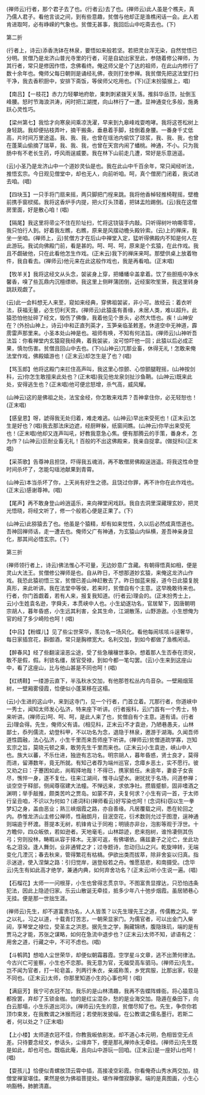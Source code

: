 <!-- { "loadSidebar": true } -->
(禅师云)行者，那个君子去了也。(行者云)去了也。(禅师云)此人虽是个樵夫，真乃儒人君子。看他言谈之间，到有些意趣，贫僧与他却正是渔樵闲话一会。此人若肯进取呵，必有峥嵘的气象也。贫僧无甚事，我回后山中吃斋去也。(下)


第二折

(行者上，诗云)添香洗钵在林泉，要悟如来般若坚。若把灵台浑无染，自然觉悟已分明。贫僧乃是龙济山普光寺里的行者，可是自幼出家至此，参随着修公禅师，为其行者，常只是修因作悟，念佛看终。俺这师父是个了达的祖师，在此山内修行了数十余年也。俺师父每日朝则是诵经礼佛，夜则打坐参禅。我贫僧先把这法堂打扫干净，我去香积厨中，安排下斋饭，等侯师父吃用也。(下)(正末扮猿猴上，唱)

【南吕】【一枝花】赤力力轻攀地府欹，束刺刺紧拨天关落。推斜华岳顶，扯倒玉峰腰。怒时节海浪洪涛，闲时把江湖搅，向山林行了一遭。显神通变化多般，施勇跃心灵性巧。

【梁州第七】我恰才向寒泉间乘凉洗濯，早来到九皋峰戏耍咆哮。我将这苍松树上身轻跳。我却便拈枝弄叶，摘干搬条，垂悬着手脚，挂倒着身腰。一番身千丈低高，片时间万里途遥。我、我、我，也曾在瑶池内偷饮了琼浆，我、我、我，也曾在蓬莱山偷摘了瑞草，我、我、我，也曾在天宫内闹了蟠桃。神通，不小。只为我肠中有不老长生药，呼风雨逞威要。我在林下山前走几遭，常好是乐意逍遥。

(云)小圣乃是龙济山中一个道妙灵仙是也。我在此山中千百余年，常只闻经听法，推悟玄宗。今日观见僧堂中，却也无人，向前听咱。呵，真个僧房门闭着，我试进去咱。(唱)

【四块玉】一只手将门扇来摇，两只脚把门桯来跳。我将他香棹轻推椅鞓摇，壁檐前携手窗棂掿。我将这香炉手内提，把火灯头顶着，把钵盂险踢倒。(云)我在这僧房里面，好是散心咱！(唱)

【隔尾】我这里将帚尘不住在阶址扫，忙将这铙钹手内敲。只听得树叶响嘶零零，我只怕行人到。好着我左瞧，右瞧，原来是风摆动檐头殿铃索。(云)上的禅床，我坐一坐咱。(禅师上，云)贫僧方才在后山中禅堂入定，猛听得佛殿内不知是何人在此游玩。我试向佛殿门前，看是甚的。呵、呵、呵，原来是个玄猿，在此作戏。我且不觑破他，只在此看他怎生作戏。(正末云)我下的禅床来呵。那壁供桌上放着物件，我自看去。(禅师云)他元来在此这般作戏也，我是再看咱。(正末唱)

【牧羊关】我将这经文从头念，袈裟身上穿，把幡幡伞盖拿着。饮了些胆瓶中净水馨香，嗅了些瓦鼎内沉檀缥缈。我这里上侧畔蒲团倒，近经案吹笙箫，我这里转身跳跃观觑了。

(云)此一会料想无人来至，窥如来经典，穿佛祖袈裟，非小可。故经云：着衣听法，获福无量，必生忉利天宫。(禅师云)此猿虽有善缘，未居人类，难以超升。此猿恐怕他扯碎了经文，毁伤了佛像，我着他见个景头，必然大悟也。疾！山神安在？(外扮山神上，诗云)中和正直列英才，玉笋亲临圣敕差。休道空中无神道，霹雳雷声那里来。小圣本处山神是也。祖师有唤，不知有何法旨。(禅师云)山神听吾法旨：你看禅堂内玄猿窥我经典，着我袈裟，汝可惊吓他一回；此猿以后必成正果，慎勿伤害。贫僧且回山中去也。(下)(山神云)兀那业畜，休得无礼！怎敢来俺法堂作戏，佛殿嬉游也！(正末云)却怎生是了也？(唱)

【骂玉郎】他将这殿门来拦住高声叫，我这里心惊颤、心惊颤腿鞓摇，(山神按剑科，云)你怎生敢擅来此处也？(正末唱)我见他龙泉剑扯沙鱼鞘。(山神云)既来此处，安得逃生也？(正末唱)他可便忿怒增，杀气高，威风耀。

(山神云)这的是佛祖之处，法宝金经，你怎敢来戏弄？吾神拿住你，必无轻恕也！(正末唱)

【感皇恩】呀，諕得我无处归着，难走难逃。(山神云)早出来受死也！(正末云)怎生是好也？(唱)我去那法床边遮，经厨畔躲，纸窗间瞧。(山神云)你早出来受死也！(正末唱)他却又连声叫吼，好教我意急心焦。便有那腾云的手策，番身术，怎为作？(山神云)叵耐业畜无礼！百般的不出这佛殿来，我亲自捉拿。(做捉科)(正末唱)

【采茶歌】告尊神且担饶，吓得我五魂消，再不敢僧房佛殿逞逍遥。将我这性命登时间杀坏了，怎能勾瑶池献果到青霄。

(山神云)本当杀坏了你，上天尚有好生之德。且饶过你罪，再不许你在此作戏也。(正末云)感谢尊神。(唱)

【尾声】再不敢身登山岭逍遥乐，来向禅堂闲戏跃。我自去洞里深藏理玄妙，把灵光悟晓，将经文听了，修一个般若心便是正果了。(下)

(山神云)此猕猿去了也。他虽是个猿精，却有如来觉性，久以后必然成真悟道也。吾神回禅师话，走一遭去也。俺师父广有神通，为玄猿山内纵横，差吾神亲身显化，那其间必悟玄宗。(下)


第三折

(禅师领行者上，诗云)佛法惟心不可量，无边妙意广含藏。有朝得悟真如相，便是灵山大法王。贫僧修公禅师是也。自从昨日，不想那道妙玄猿，来俺这龙济山作戏。我恐此猿初悟三宝，贫僧已差山神赶散去了。昨日伽蓝来报，道今日此猿复脱真形，来此听讲。我在法堂中等侯，若来时，贫僧自有个主意。这早晚敢待来也。行者，你门首觑着，若有人来，报复我知道。(行者云)理会的。(正末扮秀士上，云)小生姓袁名逊，字舜夫，本贯峡中人也。小生幼遂功名，官居辇下，因唐朝明宗胡人，暮年昏惑，小生远其利害，全其生命，江湖散荡，山野游遨。小生想俺为官的经了多少崎险也呵！(唱)

【中吕】【粉蝶儿】见了些尘世荣华，羡功名一场风化。看他每闹垓垓斗逞奢华，每日家插宫花，斟御酒，常只是胸襟宽大。名利交加，到如今都做了渔樵闲话。

【醉春风】经了些翻滚滚恶尘途，受了些急穰穰世事杂。想着那人生否泰在须臾，敢不是假，假。利锁名缰，居官受禄，到如今都一笔勾罢。(云)小生来到这座山中，看了这座山，比与他山甚是不同也呵！(唱)

【红绣鞋】一缕游云直下，半泓秋水交加，有他那苍松丛内鸟音杂。一壁厢烟笼树，一壁厢雾侵霞，恰便似小蓬莱移在这榻。

(云)小生进的这山中，来到这寺门，见一个行者，门首立着。兀那行者，你道峡中一秀士，闻知太师发心弘济，特来座下听讲。(行者报科，云)门首有一个秀士，特来听讲。(禅师云)呵、呵、呵，是此人来了也，贫僧自有个主意。道有请。(行者云)理会得。先生，俺师父有请。(相见科，正末云)不才袁逊，乃陋巷愚夫，山林鄙士，忝列儒流，幼登科甲，不以功名为念，退隐于林泉，邀游于湖海。久闻吾师道性圆融，法心弘济，小生千里而来吾师座下听讲。(禅师云)贫僧道疏学寡，岂知玄宗之旨，莫晓元顿之乘，敢劳先生千里而来也。(正末云)小生袁逊，峡山中人也。族大以蕃，不乐仕进，独逊有志功名。明宗胡人，暮年昏惑，贤士良才，莫得而进，留滞数年，竟无所就。有知己者荐为端州巡官，念瘴乡恶土，实不愿行。彼又劝之曰：子蹇困如此，尚暇择地哉！不得已，携家抵任。未逾年，妻妾子女丧尽，憔悴一身，遂不复仕。往来江湖间，惟寻山望水。谢扰扰于名场，问道参禅；谈空空于释部，侧闻尊宿建大法幢。不惮远来，求依净社。攒眉蹙额，固非嗜酒之渊明；举手敲推，颇类苦吟之贾岛。如蒙不弃，夫复何求？小生有词一首，于太师行呈丑咱，不识以为何如？(递词科)(禅师看云)好写染也呵！(念词科)窃以生一拳梦幻之身，盖由恶业；熟三峡烟霞之路，亦自善缘。凡居覆载之间，悉在轮回之内。恭惟龙济山主修公禅师，性融朗月，目泯空花，衍术数则允过于图澄，逞神通则端逾于杯渡。菩提本无树，机锋肯让于同袍；明镜亦非台，泡影等观于浮世。十方瞻仰，四众皈依，若如逊者。天地毫毛，山林踪迹，悲来抱树，谁怜凄侧其伤弓；穷则投林，畴暇从容于择木。无家可返，有佛堪依。痛兹妻子之沦亡，坐此功名之泪没。逢人舞剑，业非通臂之才；过寺题诗，忽动归山之兴。乾旋坤转，无端变化几湮沉；春去秋来，管得繁花有枯槁。伊欲出类而拔萃，除非舍妄以归真。指示迷途，使入涅槃之路：引归觉岸，遄登般若之舟。惟愿慈悲，和南摄受。(念毕云)先生有如此高才绝学，兼通内典，如何弃舍功名？(正末云)听小生说一遍。(唱)

【石榴花】太师一一问根芽，小生也曾得志贯京华。不图富贵显撑达，只恐怕违条犯法，因此上隐迹归家。乐云山散诞无牵挂，抵多少年八十弛步烟霞。虽居陋巷心无挂。便是那一世拙生涯。

(禅师云)先生，却不道富贵功名，人人皆羡？以先生理先王之道，传儒教之风。学之以礼，习之以道，十载青灯苦志，一朝荣显家门。为儒官者，可以出金门入柴闼，享琴堂之禄位，受圣主之洪恩。据先生之学，胸藏锦绣，腹隐珠玑，端的是有贾马之才能，苏张之谋略，如何在急流中退步也？(正末云)太师不知，谚语有之：用舍之道，行藏之中，不可不虑也。(唱)

【斗鹌鹑】想咱人尘世荣华，却便似朝霜暮霞。空学星斗文章，逃不出萧何律法。今古兴亡可鉴察，小生也不恋那。我无意为官，无福受高车驷马。(禅师云)先生。岂不闻为官者，打一轮皂盖，列两行朱衣，亲戚称羡，乡党宾服，比那出家，较是不同也。(正末云)太师，你那里知道小生的心事也呵！(唱)

【满庭芳】我宁可衣冠不加，我乐的是山林清趣，我再不告蝶阵蜂衙。将心猿意马都拴罢，弃却了玉锁金枷。怕的是红尘混杂，愁的是业海交加。隐遁在桑田下，向白云那塌，小生乐道出河沙。(禅师云)先生的意，贫僧尽知了也。先生，争奈你若顶巾束发，在我教谓之沐猴而冠；若使削发披缁，在公教谓之儒名墨行。若斯二者，何以处之？(正末唱)

【上小楼】太师道衣冠不佳，你教我皈依削发。却不道心本元明，色相皆空无点差。只待要念经文，参话头，尘缘弃下，便是那礼禅帅永无牵挂。(禅师云)先生既是如此，却也可也。既临此庵，且向山中游玩一回咱。(正末云)是一座好山也呵！(唱)

【耍孩儿】恰便似青螺放顶云霄中插，高接凌空彩霞。你看俺奇山秀水两交加，绕僧堂禅室堪佳。果然是依为佛祖菩提处。堪作禅僧寂静家。端的是真图画，小生心响豁畅，肺腑清嘉。


